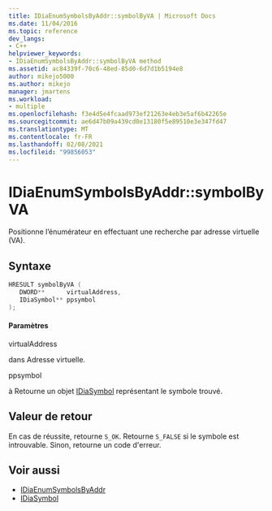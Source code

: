 ```yaml
---
title: IDiaEnumSymbolsByAddr::symbolByVA | Microsoft Docs
ms.date: 11/04/2016
ms.topic: reference
dev_langs:
- C++
helpviewer_keywords:
- IDiaEnumSymbolsByAddr::symbolByVA method
ms.assetid: ac84339f-70c6-48ed-85d0-6d7d1b5194e8
author: mikejo5000
ms.author: mikejo
manager: jmartens
ms.workload:
- multiple
ms.openlocfilehash: f3e4d5e4fcaad973ef21263e4eb3e5af6b42265e
ms.sourcegitcommit: ae6d47b09a439cd0e13180f5e89510e3e347fd47
ms.translationtype: MT
ms.contentlocale: fr-FR
ms.lasthandoff: 02/08/2021
ms.locfileid: "99856053"
---
```

# <a name="idiaenumsymbolsbyaddrsymbolbyva"></a>IDiaEnumSymbolsByAddr::symbolByVA
Positionne l’énumérateur en effectuant une recherche par adresse virtuelle (VA).

## <a name="syntax"></a>Syntaxe

```C++
HRESULT symbolByVA ( 
   DWORD**      virtualAddress,
   IDiaSymbol** ppsymbol
);
```

#### <a name="parameters"></a>Paramètres
 virtualAddress

dans Adresse virtuelle.

 ppsymbol

à Retourne un objet [IDiaSymbol](../../debugger/debug-interface-access/idiasymbol.md) représentant le symbole trouvé.

## <a name="return-value"></a>Valeur de retour
 En cas de réussite, retourne `S_OK`. Retourne `S_FALSE` si le symbole est introuvable. Sinon, retourne un code d'erreur.

## <a name="see-also"></a>Voir aussi
- [IDiaEnumSymbolsByAddr](../../debugger/debug-interface-access/idiaenumsymbolsbyaddr.md)
- [IDiaSymbol](../../debugger/debug-interface-access/idiasymbol.md)
